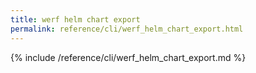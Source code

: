 ```yaml
---
title: werf helm chart export
permalink: reference/cli/werf_helm_chart_export.html
---
```


{% include /reference/cli/werf_helm_chart_export.md %}

